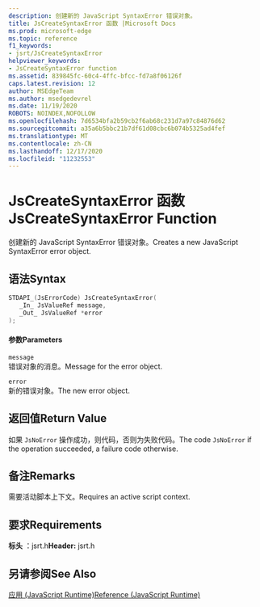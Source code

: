 ```yaml
---
description: 创建新的 JavaScript SyntaxError 错误对象。
title: JsCreateSyntaxError 函数 |Microsoft Docs
ms.prod: microsoft-edge
ms.topic: reference
f1_keywords:
- jsrt/JsCreateSyntaxError
helpviewer_keywords:
- JsCreateSyntaxError function
ms.assetid: 839845fc-60c4-4ffc-bfcc-fd7a8f06126f
caps.latest.revision: 12
author: MSEdgeTeam
ms.author: msedgedevrel
ms.date: 11/19/2020
ROBOTS: NOINDEX,NOFOLLOW
ms.openlocfilehash: 7d6534bfa2b59cb2f6ab68c231d7a97c84876d62
ms.sourcegitcommit: a35a6b5bbc21b7df61d08cbc6b074b5325ad4fef
ms.translationtype: MT
ms.contentlocale: zh-CN
ms.lasthandoff: 12/17/2020
ms.locfileid: "11232553"
---
```

# <span data-ttu-id="931a6-103">JsCreateSyntaxError 函数</span><span class="sxs-lookup"><span data-stu-id="931a6-103">JsCreateSyntaxError Function</span></span>

<span data-ttu-id="931a6-104">创建新的 JavaScript SyntaxError 错误对象。</span><span class="sxs-lookup"><span data-stu-id="931a6-104">Creates a new JavaScript SyntaxError error object.</span></span>  
  
## <span data-ttu-id="931a6-105">语法</span><span class="sxs-lookup"><span data-stu-id="931a6-105">Syntax</span></span>  
  
```cpp  
STDAPI_(JsErrorCode) JsCreateSyntaxError(  
   _In_ JsValueRef message,  
   _Out_ JsValueRef *error  
);  
```  
  
#### <span data-ttu-id="931a6-106">参数</span><span class="sxs-lookup"><span data-stu-id="931a6-106">Parameters</span></span>  
 `message`  
 <span data-ttu-id="931a6-107">错误对象的消息。</span><span class="sxs-lookup"><span data-stu-id="931a6-107">Message for the error object.</span></span>  
  
 `error`  
 <span data-ttu-id="931a6-108">新的错误对象。</span><span class="sxs-lookup"><span data-stu-id="931a6-108">The new error object.</span></span>  
  
## <span data-ttu-id="931a6-109">返回值</span><span class="sxs-lookup"><span data-stu-id="931a6-109">Return Value</span></span>  
 <span data-ttu-id="931a6-110">如果 `JsNoError` 操作成功，则代码，否则为失败代码。</span><span class="sxs-lookup"><span data-stu-id="931a6-110">The code `JsNoError` if the operation succeeded, a failure code otherwise.</span></span>  
  
## <span data-ttu-id="931a6-111">备注</span><span class="sxs-lookup"><span data-stu-id="931a6-111">Remarks</span></span>  
 <span data-ttu-id="931a6-112">需要活动脚本上下文。</span><span class="sxs-lookup"><span data-stu-id="931a6-112">Requires an active script context.</span></span>  
  
## <span data-ttu-id="931a6-113">要求</span><span class="sxs-lookup"><span data-stu-id="931a6-113">Requirements</span></span>  
 <span data-ttu-id="931a6-114">**标头** ：jsrt.h</span><span class="sxs-lookup"><span data-stu-id="931a6-114">**Header:** jsrt.h</span></span>  
  
## <span data-ttu-id="931a6-115">另请参阅</span><span class="sxs-lookup"><span data-stu-id="931a6-115">See Also</span></span>  
 [<span data-ttu-id="931a6-116">应用 (JavaScript Runtime)</span><span class="sxs-lookup"><span data-stu-id="931a6-116">Reference (JavaScript Runtime)</span></span>](../chakra-hosting/reference-javascript-runtime.md)
